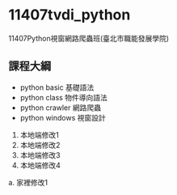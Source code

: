 # 11407tvdi_python
11407Python視窗網路爬蟲班(臺北市職能發展學院)


## 課程大綱


- python basic 基礎語法
- python class 物件導向語法
- python crawler 網路爬蟲
- python windows 視窗設計
 
1. 本地端修改1
2. 本地端修改2
3. 本地端修改3
4. 本地端修改4

a. 家裡修改1
